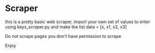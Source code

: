 # Scraper

this is a pretty basic web scraper, import your own set of values to enter using keys_scraper.py and make the list data = [x, x1, x2, x3]

Do not scrape pages you don't have permission to scrape

Enjoy
